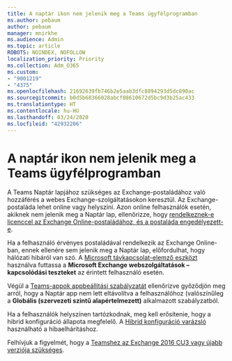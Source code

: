 ```yaml
---
title: A naptár ikon nem jelenik meg a Teams ügyfélprogramban
ms.author: pebaum
author: pebaum
manager: mnirkhe
ms.audience: Admin
ms.topic: article
ROBOTS: NOINDEX, NOFOLLOW
localization_priority: Priority
ms.collection: Adm_O365
ms.custom:
- "9001219"
- "4375"
ms.openlocfilehash: 21692639fb746b2e5aab3dfc8894293d5dc890ac
ms.sourcegitcommit: b0d5b68366028abcf08610672d5bc9d3b25ac433
ms.translationtype: HT
ms.contentlocale: hu-HU
ms.lasthandoff: 03/24/2020
ms.locfileid: "42932206"
---
```

# <a name="calendar-icon-not-showing-in-teams-client"></a>A naptár ikon nem jelenik meg a Teams ügyfélprogramban

A Teams Naptár lapjához szükséges az Exchange-postaládához való hozzáférés a webes Exchange-szolgáltatásokon keresztül. Az Exchange-postaláda lehet online vagy helyszíni. Azon online felhasználók esetén, akiknek nem jelenik meg a Naptár lap, ellenőrizze, hogy [rendelkeznek-e licenccel az Exchange Online-postaládához, és a postaláda engedélyezett-e](https://docs.microsoft.com/exchange/recipients-in-exchange-online/create-user-mailboxes).

Ha a felhasználó érvényes postaládával rendelkezik az Exchange Online-ban, ennek ellenére sem jelenik meg a Naptár lap, előfordulhat, hogy hálózati hibáról van szó. A [Microsoft távkapcsolat-elemző eszközt](https://testconnectivity.microsoft.com/) használva futtassa a **Microsoft Exchange webszolgáltatások – kapcsolódási teszteket** az érintett felhasználó esetén.

Végül a [ Teams-appok appbeállítási szabályzatát](https://admin.teams.microsoft.com/policies/app-setup) ellenőrizve győződjön meg arról, hogy a Naptár app nem lett eltávolítva a felhasználóhoz (valószínűleg a **Globális (szervezeti szintű alapértelmezett)** alkalmazott szabályzatból.

Ha a felhasználók helyszínen tartózkodnak, meg kell erősítenie, hogy a hibrid konfiguráció állapota megfelelő. A [Hibrid konfiguráció varázsló](https://docs.microsoft.com/exchange/hybrid-deployment/hybrid-agent) használható a hibaelhárításhoz.

Felhívjuk a figyelmét, hogy a [Teamshez az Exchange 2016 CU3 vagy újabb verziója szükséges](https://docs.microsoft.com/microsoftteams/exchange-teams-interact).
